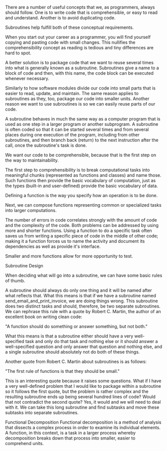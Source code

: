 There are a number of useful concepts that we, as programmers, always should follow. One is to write code that is comprehensible, or easy to read and understand. Another is to avoid duplicating code.

Subroutines help fulfill both of these conceptual requirements.

When you start out your career as a programmer, you will find yourself copying and pasting code with small changes. This nullifies the comprehensibility concept as reading is tedious and tiny differences are hard to spot.

A better solution is to package code that we want to reuse several times into what is generally known as a subroutine. Subroutines give a name to a block of code and then, with this name, the code block can be executed whenever necessary.

Similarly to how software modules divide our code into small parts that is easier to read, update, and maintain. The same reason applies to subroutines as they, too, package our code into smaller units. Another reason we want to use subroutines is so we can easily reuse parts of our code.


A subroutine behaves in much the same way as a computer program that is used as one step in a larger program or another subprogram. A subroutine is often coded so that it can be started several times and from several places during one execution of the program, including from other subroutines, and then branch back (return) to the next instruction after the call, once the subroutine's task is done.




We want our code to be comprehensible, because that is the first step on the way to maintainability.

The first step to comprehensibility is to break computational tasks into meaningful chunks (represented as functions and classes) and name those. Such functions then provide the basic vocabulary of computation, just as the types (built-in and user-defined) provide the basic vocabulary of data.

Defining a function is the way you specify how an operation is to be done.

Next, we can compose functions representing common or specialized tasks into larger computations.

The number of errors in code correlates strongly with the amount of code and the complexity of the code. Both problems can be addressed by using more and shorter functions. Using a function to do a specific task often saves us from writing a specific piece of code in the middle of other code; making it a function forces us to name the activity and document its dependencies as well as provide it's interface.

Smaller and more functions allow for more opportunity to test.







Subroutine Design

When deciding what will go into a subroutine, we can have some basic rules of thumb.

A subroutine should always do only one thing and it will be named after what reflects that. What this means is that if we have a subroutine named send_email_and_print_invoice, we are doing things wrong. This subroutine does two distinct tasks and should, therefore, be two separate subroutines. We can rephrase this rule with a quote by Robert C. Martin, the author of an excellent book on writing clean code:

  "A function should do something or answer something, but not both."

What this means is that a subroutine either should have a very well-specified task and only do that task and nothing else or it should answer a well-specified question and only answer that question and nothing else, and a single subroutine should absolutely not do both of these things.

Another quote from Robert C. Martin about subroutines is as follows:

"The first rule of functions is that they should be small."

This is an interesting quote because it raises some questions. What if I have a very well-defined problem that I would like to package within a subroutine so it follows the first quote, but the problem is rather complex and the resulting subroutine ends up being several hundred lines of code? Would that not contradict the second quote? Yes, it would and we will need to deal with it. We can take this long subroutine and find subtasks and move these subtasks into separate subroutines.










Functional Decomposition
Functional decomposition is a method of analysis that dissects a complex process in order to examine its individual elements. A function, in this context, is a task in a larger process whereby decomposition breaks down that process into smaller, easier to comprehend units.
